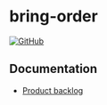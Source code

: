 # bring-order
[![GitHub](https://img.shields.io/github/license/Order-Team/bring-order)](LICENSE.md)

## Documentation
* [Product backlog](https://docs.google.com/spreadsheets/d/1xqybqVAUIn4vhW-fBfhInQun7nY-uYH79M6l8oCiAzg/edit#gid=0)
